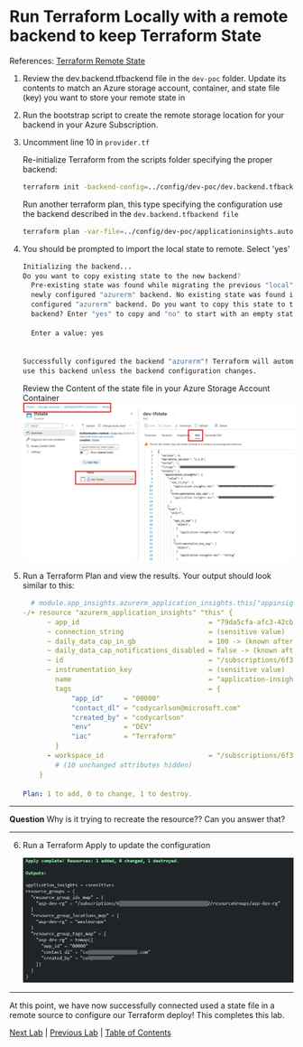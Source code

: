 # Run Terraform Locally with a remote backend to keep Terraform State

References: [Terraform Remote State](https://developer.hashicorp.com/terraform/language/backend/remote#remote)

1. Review the dev.backend.tfbackend file in the ```dev-poc``` folder. Update its contents to match an Azure storage account, container, and state file (key) you want to store your remote state in

1. Run the bootstrap script to create the remote storage location for your backend in your Azure Subscription.

1. Uncomment line 10 in ```provider.tf``` 

    Re-initialize Terraform from the scripts folder specifying the proper backend:

    ``` bash
    terraform init -backend-config=../config/dev-poc/dev.backend.tfbackend```
    ```

    Run another terraform plan, this type specifying the configuration use the backend described in the ```dev.backend.tfbackend file```

    ``` bash
    terraform plan -var-file=../config/dev-poc/applicationinsights.auto.tfvars  -var-file=../config/dev-poc/appserviceplan.auto.tfvars -var-file=../config/dev-poc/parameters.auto.tfvars -var-file=../config/dev-poc/resourcegroups.auto.tfvars -out=tfplan -backend-config=../config/dev-poc/dev.backend.tfbackend
    ```

1. You should be prompted to import the local state to remote. Select 'yes'

    ``` bash
    Initializing the backend...
    Do you want to copy existing state to the new backend?
      Pre-existing state was found while migrating the previous "local" backend to the
      newly configured "azurerm" backend. No existing state was found in the newly
      configured "azurerm" backend. Do you want to copy this state to the new "azurerm"
      backend? Enter "yes" to copy and "no" to start with an empty state.

      Enter a value: yes


    Successfully configured the backend "azurerm"! Terraform will automatically
    use this backend unless the backend configuration changes.
    ```

    Review the Content of the state file in your Azure Storage Account Container
    ![alt text](images/02_tfstate_remote_1.png)

1. Run a Terraform Plan and view the results. Your output should look similar to this:

    ``` yml
      # module.app_insights.azurerm_application_insights.this["appinsight1"] must be replaced
    -/+ resource "azurerm_application_insights" "this" {
          ~ app_id                                = "79da5cfa-afc3-42cb-a087-a62888a6d157" -> (known after apply)
          ~ connection_string                     = (sensitive value)
          ~ daily_data_cap_in_gb                  = 100 -> (known after apply)
          ~ daily_data_cap_notifications_disabled = false -> (known after apply)
          ~ id                                    = "/subscriptions/6f3de85d-e9ff-4c65-abe6-78a3030f1a92/resourceGroups/asp-dev-rg/providers/Microsoft.Insights/components/application-insights-dev" -> (known after apply)
          ~ instrumentation_key                   = (sensitive value)
            name                                  = "application-insights-dev"
            tags                                  = {
                "app_id"     = "00000"
                "contact_dl" = "codycarlson@microsoft.com"
                "created_by" = "codycarlson"
                "env"        = "DEV"
                "iac"        = "Terraform"
            }
          - workspace_id                          = "/subscriptions/6f3de85d-e9ff-4c65-abe6-78a3030f1a92/resourceGroups/ai_application-insights-dev_79da5cfa-afc3-42cb-a087-a62888a6d157_managed/providers/Microsoft.OperationalInsights/workspaces/managed-application-insights-dev-ws" -> null # forces replacement     
            # (10 unchanged attributes hidden)
        }

    Plan: 1 to add, 0 to change, 1 to destroy.
    ```

---

**Question** Why is it trying to recreate the resource??  Can you answer that?

---

6. Run a Terraform Apply to update the configuration

    ![Terraform Apply](images/02_tf_apply_1.png)

---

At this point, we have now successfully connected used a state file in a remote source to configure our Terraform deploy! This completes this lab.

[Next Lab](./lab03.md) | [Previous Lab](./lab01.md) | [Table of Contents](../../readme.md)
